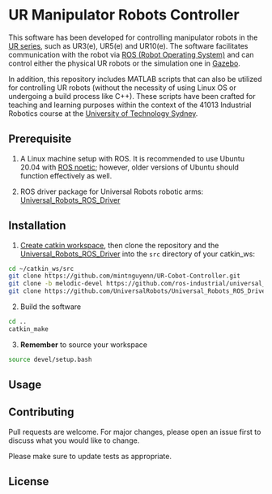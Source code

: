 # UR Manipulator Robots Controller

This software has been developed for controlling manipulator robots in the [UR series](https://www.universal-robots.com/), such as UR3(e), UR5(e) and UR10(e). The software facilitates communication with the robot via [ROS (Robot Operating System)](https://www.ros.org/) and can control either the physical UR robots or the simulation one in [Gazebo](https://gazebosim.org/home).

In addition, this repository includes MATLAB scripts that can also be utilized for controlling UR robots (without the necessity of using Linux OS or undergoing a build process like C++). These scripts have been crafted for teaching and learning purposes within the context of the 41013 Industrial Robotics course at the [University of Technology Sydney](https://www.uts.edu.au/).

## Prerequisite
1. A Linux machine setup with ROS. It is recommended to use Ubuntu 20.04 with [ROS noetic](https://wiki.ros.org/noetic); however, older versions of Ubuntu should function effectively as well.

2. ROS driver package for Universal Robots robotic arms: [Universal_Robots_ROS_Driver](https://github.com/UniversalRobots/Universal_Robots_ROS_Driver)


## Installation
1. [Create catkin workspace](https://wiki.ros.org/catkin/Tutorials/create_a_workspace), then clone the repository and the [Universal_Robots_ROS_Driver](https://github.com/UniversalRobots/Universal_Robots_ROS_Driver) into the `src` directory of your catkin_ws:
```bash
cd ~/catkin_ws/src
git clone https://github.com/mintnguyenn/UR-Cobot-Controller.git
git clone -b melodic-devel https://github.com/ros-industrial/universal_robot.git
git clone https://github.com/UniversalRobots/Universal_Robots_ROS_Driver.git
```
2. Build the software
```bash
cd ..
catkin_make
```
3. **Remember** to source your workspace
```bash
source devel/setup.bash
```

## Usage

## Contributing

Pull requests are welcome. For major changes, please open an issue first
to discuss what you would like to change.

Please make sure to update tests as appropriate.

## License
